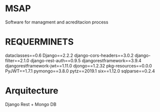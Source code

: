 # MSAP
Software for managment and acreditacion process

# REQUERMINETS
dataclasses==0.6
Django==2.2.2
django-cors-headers==3.0.2
django-filter==2.1.0
django-rest-auth==0.9.5
djangorestframework==3.9.4
djangorestframework-jwt==1.11.0
djongo==1.2.32
pkg-resources==0.0.0
PyJWT==1.7.1
pymongo==3.8.0
pytz==2019.1
six==1.12.0
sqlparse==0.2.4

# Arquitecture
Django Rest + Mongo DB
